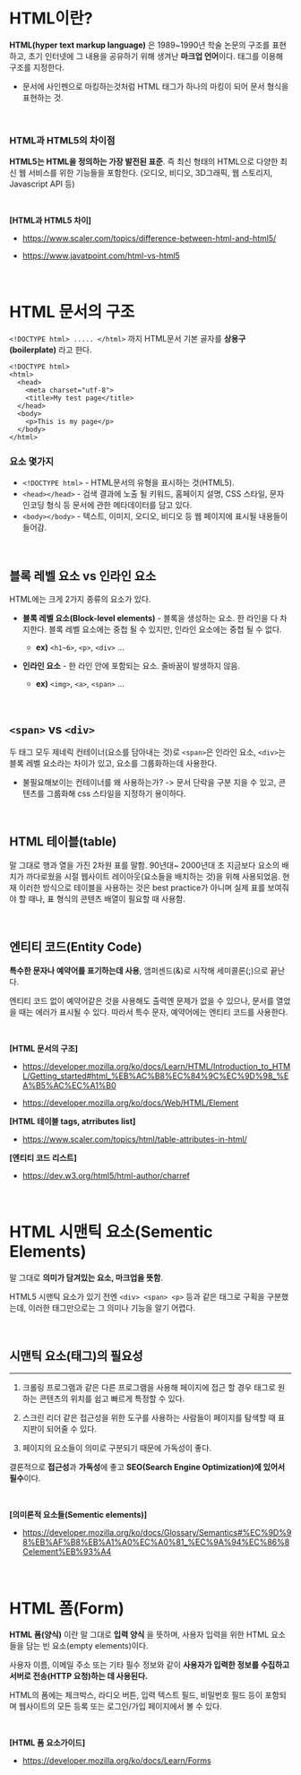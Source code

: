 # HTML이란?
**HTML(hyper text markup language)** 은 1989~1990년 학술 논문의 구조를 표현하고, 초기 인터넷에 그 내용을 공유하기 위해 생겨난 **마크업 언어**이다. 태그를 이용해 구조를 지정한다.

+ 문서에 사인펜으로 마킹하는것처럼 HTML 태그가 하나의 마킹이 되어 문서 형식을 표현하는 것.

<br>



### HTML과 HTML5의 차이점

**HTML5는 HTML을 정의하는 가장 발전된 표준**. 즉 최신 형태의 HTML으로 다양한 최신 웹 서비스를 위한 기능들을 포함한다. (오디오, 비디오, 3D그래픽, 웹 스토리지, Javascript API 등)

<br>

**[HTML과 HTML5 차이]**

+ https://www.scaler.com/topics/difference-between-html-and-html5/

+ https://www.javatpoint.com/html-vs-html5

<br>




# HTML 문서의 구조
```<!DOCTYPE html> ..... </html>``` 까지 HTML문서 기본 골자를 **상용구(boilerplate)** 라고 한다.
```
<!DOCTYPE html>
<html>
  <head>
    <meta charset="utf-8">
    <title>My test page</title>
  </head>
  <body>
    <p>This is my page</p>
  </body>
</html>
```

### 요소 몇가지

+ ```<!DOCTYPE html>``` - HTML문서의 유형을 표시하는 것(HTML5).
+ ```<head></head>``` - 검색 결과에 노출 될 키워드, 홈페이지 설명, CSS 스타일, 문자 인코딩 형식 등 문서에 관한 메타데이터를 담고 있다.
+ ```<body></body>``` - 텍스트, 이미지, 오디오, 비디오 등 웹 페이지에 표시될 내용들이 들어감.

<br>

## 블록 레벨 요소 vs 인라인 요소

HTML에는 크게 2가지 종류의 요소가 있다.
+ **블록 레벨 요소(Block-level elements)** - 블록을 생성하는 요소. 한 라인을 다 차지한다. 블록 레벨 요소에는 중첩 될 수 있지만, 인라인 요소에는 중첩 될 수 없다.
  + **ex)** ```<h1~6>```, ```<p>```, ```<div>``` ...

+ **인라인 요소** - 한 라인 안에 포함되는 요소. 줄바꿈이 발생하지 않음.
  + **ex)** ```<img>```, ```<a>```, ```<span>``` ...

<br>

## ```<span>``` vs ```<div>```

두 태그 모두 제네릭 컨테이너(요소를 담아내는 것)로 ```<span>```은 인라인 요소, ```<div>```는 블록 레벨 요소라는 차이가 있고, 요소를 그룹화하는데 사용한다.

+ 불필요해보이는 컨테이너를 왜 사용하는가? -> 문서 단락을 구분 지을 수 있고, 콘텐츠를 그룹화해 css 스타일을 지정하기 용이하다.

<br>

## HTML 테이블(table)
말 그대로 행과 열을 가진 2차원 표를 말함. 90년대~ 2000년대 초 지금보다 요소의 배치가 까다로웠을 시절 웹사이트 레이아웃(요소들을 배치하는 것)을 위해 사용되었음. 현재 이러한 방식으로 테이블을 사용하는 것은 best practice가 아니며 실제 표를 보여줘야 할 때나, 표 형식의 콘텐츠 배열이 필요할 때 사용함.

<br>

## 엔티티 코드(Entity Code) 

**특수한 문자나 예약어를 표기하는데 사용**, 앰퍼센드(&)로 시작해 세미콜론(;)으로 끝난다.

엔티티 코드 없이 예약어같은 것을 사용해도 출력엔 문제가 없을 수 있으나, 문서를 열었을 때는 에러가 표시될 수 있다. 따라서 특수 문자, 예약어에는 엔티티 코드를 사용한다.

<br>

**[HTML 문서의 구조]**

+ https://developer.mozilla.org/ko/docs/Learn/HTML/Introduction_to_HTML/Getting_started#html_%EB%AC%B8%EC%84%9C%EC%9D%98_%EA%B5%AC%EC%A1%B0

+ https://developer.mozilla.org/ko/docs/Web/HTML/Element

**[HTML 테이블 tags, atrributes list]**  
+ https://www.scaler.com/topics/html/table-attributes-in-html/

**[엔티티 코드 리스트]**  
+ https://dev.w3.org/html5/html-author/charref

<br>



# HTML 시맨틱 요소(Sementic Elements)

말 그대로 **의미가 담겨있는 요소, 마크업을 뜻함**.

HTML5 시맨틱 요소가 있기 전엔 ```<div> <span> <p>``` 등과 같은 태그로  구획을 구분했는데, 이러한 태그만으로는 그 의미나 기능을 알기 어렵다.

<br>

## 시맨틱 요소(태그)의 필요성
****
1. 크롤링 프로그램과 같은 다른 프로그램을 사용해 페이지에 접근 할 경우 태그로 원하는 콘텐츠의 위치를 쉽고 빠르게 특정할 수 있다.

2. 스크린 리더 같은 접근성을 위한 도구를 사용하는 사람들이 페이지를 탐색할 때 표지판이 되어줄 수 있다.

3. 페이지의 요소들이 의미로 구분되기 때문에 가독성이 좋다.

결론적으로 **접근성**과 **가독성**에 좋고 **SEO(Search Engine Optimization)에 있어서 필수**이다.

<br>

**[의미론적 요소들(Sementic elements)]**
+ https://developer.mozilla.org/ko/docs/Glossary/Semantics#%EC%9D%98%EB%AF%B8%EB%A1%A0%EC%A0%81_%EC%9A%94%EC%86%8Celement%EB%93%A4

<br>

# HTML 폼(Form)

**HTML 폼(양식)** 이란 말 그대로 **입력 양식** 을 뜻하며, 사용자 입력을 위한 HTML 요소들을 담는 빈 요소(empty elements)이다. 

사용자 이름, 이메일 주소 또는 기타 필수 정보와 같이 **사용자가 입력한 정보를 수집하고 서버로 전송(HTTP 요청)하는 데 사용된다.** 

HTML의 폼에는 체크박스, 라디오 버튼, 입력 텍스트 필드, 비밀번호 필드 등이 포함되며 웹사이트의 모든 등록 또는 로그인/가입 페이지에서 볼 수 있다.

<br>

**[HTML 폼 요소가이드]**

+ https://developer.mozilla.org/ko/docs/Learn/Forms
